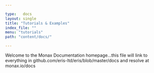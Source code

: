 ```yaml
---

type:   docs
layout: single
title: "Tutorials & Examples"
index_file: ""
menu: "tutorials"
path: "content/docs/"

---
```


Welcome to the Monax Documentation homepage...this file will link to everything in github.com/eris-ltd/eris/blob/master/docs and resolve at monax.io/docs